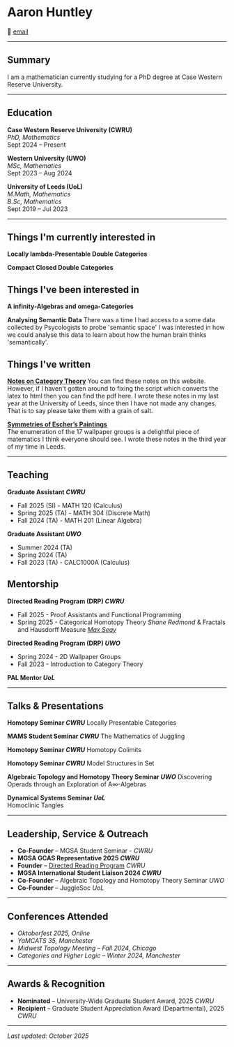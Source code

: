 # **Aaron Huntley**

📧 [email](mailto:ahuntle4@uwo.ca) 

---

## Summary

I am a mathematician currently studying for a PhD degree at Case Western Reserve University. 

---

## Education

**Case Western Reserve University (CWRU)**  
*PhD, Mathematics*  
Sept 2024 – Present 

**Western University (UWO)**  
*MSc, Mathematics*  
Sept 2023 – Aug 2024  

**University of Leeds (UoL)**  
*M.Math, Mathematics*  
*B.Sc, Mathematics*  
Sept 2019 – Jul 2023  

---

## Things I'm currently interested in

**Locally lambda-Presentable Double Categories**

**Compact Closed Double Categories**

## Things I've been interested in

**A infinity-Algebras and omega-Categories**

**Analysing Semantic Data**
There was a time I had access to a some data collected by Psycologists to probe 'semantic space' I was interested in how we could analyse this data to learn about how the human brain thinks 'semantically'. 

## Things I've written

**[Notes on Category Theory](/notes_pdf/cat_notes.pdf)** 
You can find these notes on this website. However, if I haven't gotten around to fixing the script which converts the latex to html then you can find the pdf here. 
I wrote these notes in my last year at the University of Leeds, since then I have not made any changes. That is to say please take them with a grain of salt.

**[Symmetries of Escher’s Paintings](/notes_pdf/escher_notes.pdf)**  
The enumeration of the 17 wallpaper groups is a delightful piece of matematics I think everyone should see. 
I wrote these notes in the third year of my time in Leeds.

---

## Teaching

**Graduate Assistant *CWRU***

- Fall 2025 (SI) - MATH 120 (Calculus)
- Spring 2025 (TA) - MATH 304 (Discrete Math)
- Fall 2024 (TA) - MATH 201 (Linear Algebra)

**Graduate Assistant *UWO***  

- Summer 2024 (TA)
- Spring 2024 (TA) 
- Fall 2023 (TA) - CALC1000A (Calculus)

## Mentorship

**Directed Reading Program (DRP) *CWRU***  

- Fall 2025 - Proof Assistants and Functional Programming
- Spring 2025 - Categorical Homotopy Theory *Shane Redmond* & Fractals and Hausdorff Measure [*Max Seay*](https://mmacs.net)

**Directed Reading Program (DRP) *UWO***  

- Spring 2024 - 2D Wallpaper Groups
- Fall 2023 - Introduction to Category Theory

**PAL Mentor *UoL*** 

---

## Talks & Presentations

**Homotopy Seminar *CWRU*** 
Locally Presentable Categories

**MAMS Student Seminar *CWRU*** 
The Mathematics of Juggling

**Homotopy Seminar *CWRU*** 
Homotopy Colimits

**Homotopy Seminar *CWRU*** 
Model Structures in Set

**Algebraic Topology and Homotopy Theory Seminar *UWO*** 
Discovering Operads through an Exploration of A∞-Algebras

**Dynamical Systems Seminar *UoL***  
Homoclinic Tangles

---

## Leadership, Service & Outreach

- **Co-Founder** – MGSA Student Seminar - *CWRU*
- **MGSA GCAS Representative 2025 *CWRU***  
- **Founder** – [Directed Reading Program](https://artscimedia.case.edu/wp-content/uploads/sites/41/2025/08/28180927/DRP.pdf) *CWRU*
- **MGSA International Student Liaison 2024 *CWRU***  
- **Co-Founder** – Algebraic Topology and Homotopy Theory Seminar *UWO*
- **Co-Founder** – JuggleSoc *UoL*

---

## Conferences Attended

- *Oktoberfest 2025, Online*  
- *YaMCATS 35, Manchester*
- *Midwest Topology Meeting – Fall 2024, Chicago*  
- *Categories and Higher Logic – Winter 2024, Manchester* 

---

## Awards & Recognition

- **Nominated** – University-Wide Graduate Student Award, 2025 *CWRU*
- **Recipient** – Graduate Student Appreciation Award (Departmental), 2025 *CWRU*
 
---

_Last updated: October 2025_
